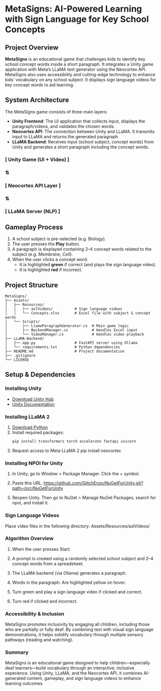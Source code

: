 # MetaSigns: AI-Powered Learning with Sign Language for Key School Concepts

## Project Overview
**MetaSigns** is an educational game that challenges kids to identify key school concept words inside a short paragraph. It integrates a Unity game application with Meta’s LLaMA text generator using the Neocortex API. MetaSigns also uses accessibility and cutting-edge technology to enhance kids’ vocabulary on any school subject. It displays sign language videos for key concept words to aid learning.

## System Architecture
The MetaSigns game consists of three main layers:

- **Unity Frontend**: The UI application that collects input, displays the paragraph/videos, and validates the chosen words.  
- **Neocortex API**: The connection between Unity and LLaMA. It transmits input to LLaMA and returns the generated paragraph.  
- **LLaMA Backend**: Receives input (school subject, concept words) from Unity and generates a short paragraph including the concept words.

### [ Unity Game (UI + Video) ]
### ⇅
### [ Neocortex API Layer ]
### ⇅
### [ LLaMA Server (NLP) ]


## Gameplay Process
1. A school subject is pre-selected (e.g. Biology).
2. The user presses the **Play** button.
3. A paragraph is displayed containing 2–4 concept words related to the subject (e.g. *Membrane*, *Cell*).
4. When the user clicks a concept word:
   - It is highlighted **green** if correct (and plays the sign language video).
   - It is highlighted **red** if incorrect.


## Project Structure

```
MetaSigns/
├── Assets/
│   ├── Resources/
│   │   ├── aslVideos/          # Sign language videos
│   │   └── Concepts.xlsx       # Excel file with subject & concept words
│   └── Scripts/
│       ├── LlamaParagraphGenerator.cs  # Main game logic
│       ├── BackendManager.cs           # Handles Excel input
│       └── VideoManager.cs             # Handles video playback
├── LLaMA-Backend/
│   ├── app.py                  # FastAPI server using Ollama
│   └── requirements.txt        # Python dependencies
├── README.md                   # Project documentation
├── .gitignore
└── LICENSE
```


## Setup & Dependencies

### Installing Unity
- [Download Unity Hub](https://unity.com/download)
- [Unity Documentation](https://docs.unity3d.com/)

### Installing LLaMA 2
1. [Download Python](https://www.python.org/downloads/)
2. Install required packages:
   ```bash
   pip install transformers torch accelerate fastapi uvicorn
3. Request access to Meta LLaMA 2
   pip install neocortex



### Installing NPOI for Unity

1. In Unity, go to Window > Package Manager. Click the + symbol.

2. Paste this URL: https://github.com/GlitchEnzo/NuGetForUnity.git?path=/src/NuGetForUnity

3. Reopen Unity. Then go to NuGet > Manage NuGet Packages, search for npoi, and install it.

### Sign Language Videos
Place video files in the following directory: Assets/Resources/aslVideos/

### Algorithm Overview

1. When the user presses Start:

2. A prompt is created using a randomly selected school subject and 2–4 concept words from a spreadsheet.

3. The LLaMA backend (via Ollama) generates a paragraph.

4. Words in the paragraph: Are highlighted yellow on hover.

5. Turn green and play a sign language video if clicked and correct.

6. Turn red if clicked and incorrect.

### Accessibility & Inclusion
MetaSigns promotes inclusivity by engaging all children, including those who are partially or fully deaf. By combining text with visual sign language demonstrations, it helps solidify vocabulary through multiple sensory pathways (reading and watching).

### Summary
MetaSigns is an educational game designed to help children—especially deaf learners—build vocabulary through an interactive, inclusive experience. Using Unity, LLaMA, and the Neocortex API, it combines AI-generated content, gameplay, and sign language videos to enhance learning outcomes.
